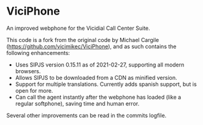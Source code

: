 # ViciPhone
An improved webphone for the Vicidial Call Center Suite.

This code is a fork from the original code by Michael Cargile (https://github.com/vicimikec/ViciPhone), and as such contains the following enhancements:

- Uses SIPJS version 0.15.11 as of 2021-02-27, supporting all modern browsers.
- Allows SIPJS to be downloaded from a CDN as minified version.
- Support for multiple translations. Currently adds spanish support, but is open for more.
- Can call the agent instantly after the webphone has loaded (like a regular softphone), saving time and human error.

Several other improvements can be read in the commits logfile.
